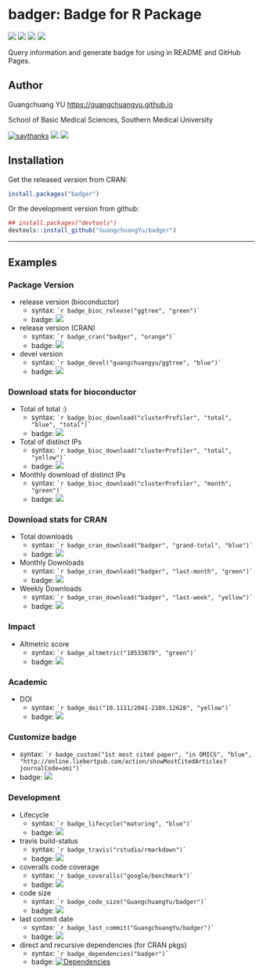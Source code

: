 <!-- README.md is generated from README.Rmd. Please edit that file -->
badger: Badge for R Package
===========================

[![](https://www.r-pkg.org/badges/version/badger?color=green)](https://cran.r-project.org/package=badger) [![](http://cranlogs.r-pkg.org/badges/grand-total/badger?color=green)](https://cran.r-project.org/package=badger) [![](http://cranlogs.r-pkg.org/badges/last-month/badger?color=green)](https://cran.r-project.org/package=badger) [![](http://cranlogs.r-pkg.org/badges/last-week/badger?color=green)](https://cran.r-project.org/package=badger)

Query information and generate badge for using in README and GitHub Pages.

Author
------


Guangchuang YU <https://guangchuangyu.github.io>

School of Basic Medical Sciences, Southern Medical University

[![saythanks](https://img.shields.io/badge/say-thanks-ff69b4.svg)](https://saythanks.io/to/GuangchuangYu) [![](https://img.shields.io/badge/follow%20me%20on-微信-green.svg)](https://guangchuangyu.github.io/blog_images/biobabble.jpg) [![](https://img.shields.io/badge/打赏-支付宝/微信-green.svg)](https://guangchuangyu.github.io/blog_images/pay_qrcode.png)

Installation
------------

Get the released version from CRAN:

``` r
install.packages("badger")
```

Or the development version from github:

``` r
## install.packages("devtools")
devtools::install_github("GuangchuangYu/badger")
```

------------------------------------------------------------------------

Examples
--------

### Package Version

-   release version (bioconductor)
    -   syntax: `` `r badge_bioc_release("ggtree", "green")` ``
    -   badge: [![](https://img.shields.io/badge/release%20version-1.14.4-green.svg)](https://www.bioconductor.org/packages/ggtree)
-   release version (CRAN)
    -   syntax: `` `r badge_cran("badger", "orange")` ``
    -   badge: [![](https://www.r-pkg.org/badges/version/badger?color=orange)](https://cran.r-project.org/package=badger)
-   devel version
    -   syntax: `` `r badge_devel("guangchuangyu/ggtree", "blue")` ``
    -   badge: [![](https://img.shields.io/badge/devel%20version-1.15.3-blue.svg)](https://github.com/guangchuangyu/ggtree)

### Download stats for bioconductor

-   Total of total :)
    -   syntax: `` `r badge_bioc_download("clusterProfiler", "total", "blue", "total")` ``
    -   badge: [![](https://img.shields.io/badge/download-190120/total-blue.svg)](https://bioconductor.org/packages/stats/bioc/clusterProfiler)
-   Total of distinct IPs
    -   syntax: `` `r badge_bioc_download("clusterProfiler", "total", "yellow")` ``
    -   badge: [![](https://img.shields.io/badge/download-95790/total-yellow.svg)](https://bioconductor.org/packages/stats/bioc/clusterProfiler)
-   Monthly download of distinct IPs
    -   syntax: `` `r badge_bioc_download("clusterProfiler", "month", "green")` ``
    -   badge: [![](https://img.shields.io/badge/download-4015/month-green.svg)](https://bioconductor.org/packages/stats/bioc/clusterProfiler)

### Download stats for CRAN

-   Total downloads
    -   syntax: `` `r badge_cran_download("badger", "grand-total", "blue")` ``
    -   badge: [![](http://cranlogs.r-pkg.org/badges/grand-total/badger?color=blue)](https://cran.r-project.org/package=badger)
-   Monthly Downloads
    -   syntax: `` `r badge_cran_download("badger", "last-month", "green")` ``
    -   badge: [![](http://cranlogs.r-pkg.org/badges/last-month/badger?color=green)](https://cran.r-project.org/package=badger)
-   Weekly Downloads
    -   syntax: `` `r badge_cran_download("badger", "last-week", "yellow")` ``
    -   badge: [![](http://cranlogs.r-pkg.org/badges/last-week/badger?color=yellow)](https://cran.r-project.org/package=badger)

### Impact

-   Altmetric score
    -   syntax: `` `r badge_altmetric("10533079", "green")` ``
    -   badge: [![](https://img.shields.io/badge/Altmetric-315-green.svg)](https://www.altmetric.com/details/10533079)

### Academic

-   DOI
    -   syntax: `` `r badge_doi("10.1111/2041-210X.12628", "yellow")` ``
    -   badge: [![](https://img.shields.io/badge/doi-10.1111/2041--210X.12628-yellow.svg)](https://doi.org/10.1111/2041-210X.12628)

### Customize badge

-   syntax: `` `r badge_custom("1st most cited paper", "in OMICS", "blue",   "http://online.liebertpub.com/action/showMostCitedArticles?journalCode=omi")` ``
-   badge: [![](https://img.shields.io/badge/1st%20most%20cited%20paper-in%20OMICS-blue.svg)](http://online.liebertpub.com/action/showMostCitedArticles?journalCode=omi)

### Development

-   Lifecycle
    -   syntax: `` `r badge_lifecycle("maturing", "blue")` ``
    -   badge: [![](https://img.shields.io/badge/lifecycle-maturing-blue.svg)](https://www.tidyverse.org/lifecycle/#maturing)
-   travis build-status
    -   syntax: `` `r badge_travis("rstudio/rmarkdown")` ``
    -   badge: [![](https://travis-ci.org/rstudio/rmarkdown.svg?branch=master)](https://travis-ci.org/rstudio/rmarkdown)
-   coveralls code coverage
    -   syntax: `` `r badge_coveralls("google/benchmark")` ``
    -   badge: [![](https://coveralls.io/repos/github/google/benchmark/badge.svg?branch=master)](https://coveralls.io/repos/github/google/benchmark)
-   code size
    -   syntax: `` `r badge_code_size("GuangchuangYu/badger")` ``
    -   badge: [![](https://img.shields.io/github/languages/code-size/GuangchuangYu/badger.svg)](https://github.com/GuangchuangYu/badger)
-   last commit date
    -   syntax: `` `r badge_last_commit("GuangchuangYu/badger")` ``
    -   badge: [![](https://img.shields.io/github/last-commit/GuangchuangYu/badger.svg)](https://github.com/GuangchuangYu/badger/commits/master)
-   direct and recursive dependencies (for CRAN pkgs)
    -   syntax: `` `r badge_dependencies("badger")` ``
    -   badge: [![Dependencies](https://tinyverse.netlify.com/badge/badger)](https://cran.r-project.org/package=badger)